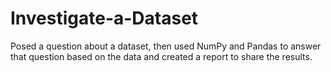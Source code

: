 # Investigate-a-Dataset
Posed a question about a dataset, then used NumPy and Pandas to answer that question based on the data and created a report to share the results.
